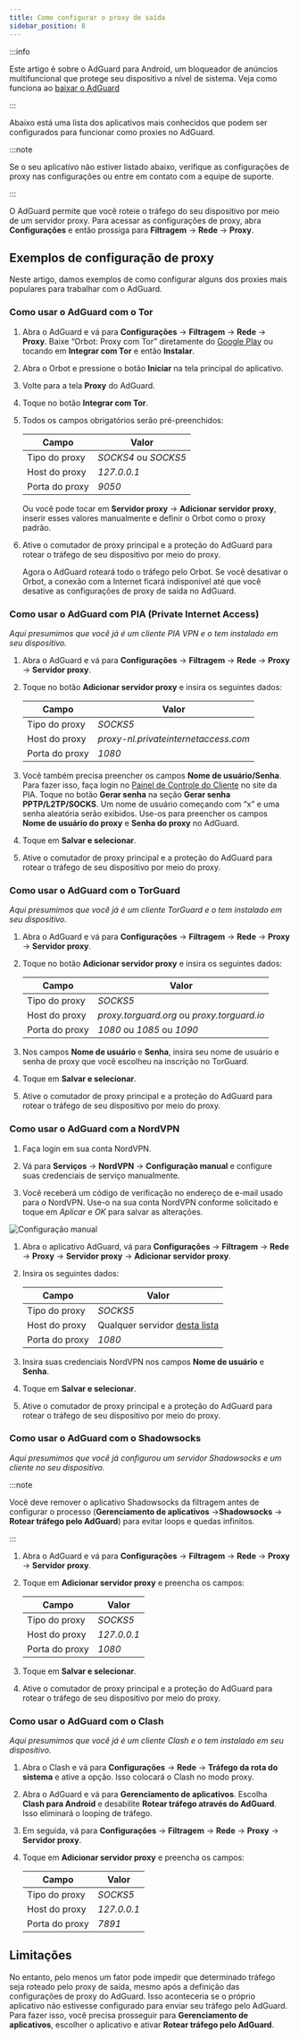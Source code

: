 ```yaml
---
title: Como configurar o proxy de saída
sidebar_position: 8
---
```


:::info

Este artigo é sobre o AdGuard para Android, um bloqueador de anúncios multifuncional que protege seu dispositivo a nível de sistema. Veja como funciona ao [baixar o AdGuard](https://agrd.io/download-kb-adblock)

:::

Abaixo está uma lista dos aplicativos mais conhecidos que podem ser configurados para funcionar como proxies no AdGuard.

:::note

Se o seu aplicativo não estiver listado abaixo, verifique as configurações de proxy nas configurações ou entre em contato com a equipe de suporte.

:::

O AdGuard permite que você roteie o tráfego do seu dispositivo por meio de um servidor proxy. Para acessar as configurações de proxy, abra **Configurações** e então prossiga para **Filtragem** → **Rede** → **Proxy**.

## Exemplos de configuração de proxy

Neste artigo, damos exemplos de como configurar alguns dos proxies mais populares para trabalhar com o AdGuard.

### Como usar o AdGuard com o Tor

1. Abra o AdGuard e vá para **Configurações** → **Filtragem** → **Rede** → **Proxy**. Baixe “Orbot: Proxy com Tor” diretamente do [Google Play](https://play.google.com/store/apps/details?id=org.torproject.android&noprocess) ou tocando em **Integrar com Tor** e então **Instalar**.

1. Abra o Orbot e pressione o botão **Iniciar** na tela principal do aplicativo.

1. Volte para a tela **Proxy** do AdGuard.

1. Toque no botão **Integrar com Tor**.

1. Todos os campos obrigatórios serão pré-preenchidos:

    | Campo          | Valor                |
    | -------------- | -------------------- |
    | Tipo do proxy  | *SOCKS4* ou *SOCKS5* |
    | Host do proxy  | *127.0.0.1*          |
    | Porta do proxy | *9050*               |

    Ou você pode tocar em **Servidor proxy** → **Adicionar servidor proxy**, inserir esses valores manualmente e definir o Orbot como o proxy padrão.

1. Ative o comutador de proxy principal e a proteção do AdGuard para rotear o tráfego de seu dispositivo por meio do proxy.

    Agora o AdGuard roteará todo o tráfego pelo Orbot. Se você desativar o Orbot, a conexão com a Internet ficará indisponível até que você desative as configurações de proxy de saída no AdGuard.

### Como usar o AdGuard com PIA (Private Internet Access)

*Aqui presumimos que você já é um cliente PIA VPN e o tem instalado em seu dispositivo.*

1. Abra o AdGuard e vá para **Configurações** → **Filtragem** → **Rede** → **Proxy** → **Servidor proxy**.

1. Toque no botão **Adicionar servidor proxy** e insira os seguintes dados:

    | Campo          | Valor                                |
    | -------------- | ------------------------------------ |
    | Tipo do proxy  | *SOCKS5*                             |
    | Host do proxy  | *proxy-nl.privateinternetaccess.com* |
    | Porta do proxy | *1080*                               |

1. Você também precisa preencher os campos **Nome de usuário/Senha**. Para fazer isso, faça login no [Painel de Controle do Cliente](https://www.privateinternetaccess.com/pages/client-sign-in) no site da PIA. Toque no botão **Gerar senha** na seção **Gerar senha PPTP/L2TP/SOCKS**. Um nome de usuário começando com “x” e uma senha aleatória serão exibidos. Use-os para preencher os campos **Nome de usuário do proxy** e **Senha do proxy** no AdGuard.

1. Toque em **Salvar e selecionar**.

1. Ative o comutador de proxy principal e a proteção do AdGuard para rotear o tráfego de seu dispositivo por meio do proxy.

### Como usar o AdGuard com o TorGuard

*Aqui presumimos que você já é um cliente TorGuard e o tem instalado em seu dispositivo.*

1. Abra o AdGuard e vá para **Configurações** → **Filtragem** → **Rede** → **Proxy** → **Servidor proxy**.

1. Toque no botão **Adicionar servidor proxy** e insira os seguintes dados:

    | Campo          | Valor                                       |
    | -------------- | ------------------------------------------- |
    | Tipo do proxy  | *SOCKS5*                                    |
    | Host do proxy  | *proxy.torguard.org* ou *proxy.torguard.io* |
    | Porta do proxy | *1080* ou *1085* ou *1090*                  |

1. Nos campos **Nome de usuário** e **Senha**, insira seu nome de usuário e senha de proxy que você escolheu na inscrição no TorGuard.

1. Toque em **Salvar e selecionar**.

1. Ative o comutador de proxy principal e a proteção do AdGuard para rotear o tráfego de seu dispositivo por meio do proxy.

### Como usar o AdGuard com a NordVPN

1. Faça login em sua conta NordVPN.

1. Vá para **Serviços** → **NordVPN** → **Configuração manual** e configure suas credenciais de serviço manualmente.

1. Você receberá um código de verificação no endereço de e-mail usado para o NordVPN. Use-o na sua conta NordVPN conforme solicitado e toque em *Aplicar* e *OK* para salvar as alterações.

![Configuração manual](https://cdn.adtidy.org/content/kb/ad_blocker/android/solving_problems/outbound-proxy/nordvpn-manual-setup.png)

1. Abra o aplicativo AdGuard, vá para **Configurações** → **Filtragem** → **Rede** → **Proxy** → **Servidor proxy** → **Adicionar servidor proxy**.

1. Insira os seguintes dados:

    | Campo          | Valor                                                                                                                             |
    | -------------- | --------------------------------------------------------------------------------------------------------------------------------- |
    | Tipo do proxy  | *SOCKS5*                                                                                                                          |
    | Host do proxy  | Qualquer servidor [desta lista](https://support.nordvpn.com/hc/en-us/articles/20195967385745-NordVPN-proxy-setup-for-qBittorrent) |
    | Porta do proxy | *1080*                                                                                                                            |

1. Insira suas credenciais NordVPN nos campos **Nome de usuário** e **Senha**.

1. Toque em **Salvar e selecionar**.

1. Ative o comutador de proxy principal e a proteção do AdGuard para rotear o tráfego de seu dispositivo por meio do proxy.

### Como usar o AdGuard com o Shadowsocks

*Aqui presumimos que você já configurou um servidor Shadowsocks e um cliente no seu dispositivo.*

:::note

Você deve remover o aplicativo Shadowsocks da filtragem antes de configurar o processo (**Gerenciamento de aplicativos** →**Shadowsocks** → **Rotear tráfego pelo AdGuard**) para evitar loops e quedas infinitos.

:::

1. Abra o AdGuard e vá para **Configurações** → **Filtragem** → **Rede** → **Proxy** → **Servidor proxy**.

1. Toque em **Adicionar servidor proxy** e preencha os campos:

    | Campo          | Valor       |
    | -------------- | ----------- |
    | Tipo do proxy  | *SOCKS5*    |
    | Host do proxy  | *127.0.0.1* |
    | Porta do proxy | *1080*      |

1. Toque em **Salvar e selecionar**.

1. Ative o comutador de proxy principal e a proteção do AdGuard para rotear o tráfego de seu dispositivo por meio do proxy.

### Como usar o AdGuard com o Clash

*Aqui presumimos que você já é um cliente Clash e o tem instalado em seu dispositivo.*

1. Abra o Clash e vá para **Configurações** → **Rede** → **Tráfego da rota do sistema** e ative a opção. Isso colocará o Clash no modo proxy.

1. Abra o AdGuard e vá para **Gerenciamento de aplicativos**. Escolha **Clash para Android** e desabilite **Rotear tráfego através do AdGuard**. Isso eliminará o looping de tráfego.

1. Em seguida, vá para **Configurações** → **Filtragem** → **Rede** → **Proxy** → **Servidor proxy**.

1. Toque em **Adicionar servidor proxy** e preencha os campos:

    | Campo          | Valor       |
    | -------------- | ----------- |
    | Tipo do proxy  | *SOCKS5*    |
    | Host do proxy  | *127.0.0.1* |
    | Porta do proxy | *7891*      |

## Limitações

No entanto, pelo menos um fator pode impedir que determinado tráfego seja roteado pelo proxy de saída, mesmo após a definição das configurações de proxy do AdGuard. Isso aconteceria se o próprio aplicativo não estivesse configurado para enviar seu tráfego pelo AdGuard. Para fazer isso, você precisa prosseguir para **Gerenciamento de aplicativos**, escolher o aplicativo e ativar **Rotear tráfego pelo AdGuard**.
